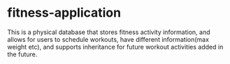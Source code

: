 # fitness-application
This is a physical database that stores fitness activity information, and allows for users to schedule workouts, have different information(max weight etc), and supports inheritance for future workout activities added in the future.
